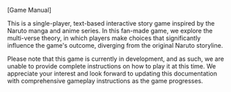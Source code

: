 [Game Manual]

This is a single-player, text-based interactive story game inspired by the Naruto manga and anime series. In this fan-made game, we explore the multi-verse theory, in which players make choices that significantly influence the game's outcome, diverging from the original Naruto storyline.

Please note that this game is currently in development, and as such, we are unable to provide complete instructions on how to play it at this time. We appreciate your interest and look forward to updating this documentation with comprehensive gameplay instructions as the game progresses.